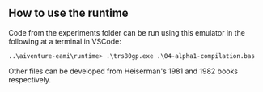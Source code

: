 ## How to use the runtime

Code from the experiments folder can be run using this emulator in the following at a terminal in VSCode:

```
..\aiventure-eami\runtime> .\trs80gp.exe .\04-alpha1-compilation.bas
```

Other files can be developed from Heiserman's 1981 and 1982 books respectively.